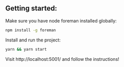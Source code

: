 ## Getting started:

Make sure you have node foreman installed globally:

```bash
npm install -g foreman
```

Install and run the project:

```bash
yarn && yarn start
```

Visit http://localhost:5001/ and follow the instructions!
